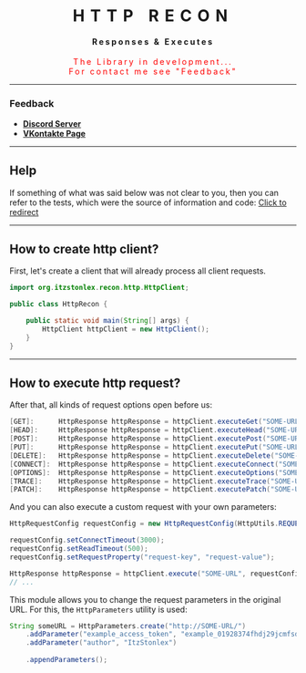 <div style="letter-spacing: 10px" align="center">

# HTTP RECON

 <div style="letter-spacing: 3px">

#### Responses & Executes

   <div style="color: red">
      The Library in development... <br> For contact me see "Feedback" 
   </div>

 </div>

---
</div>

### Feedback

+ **[Discord Server](https://discord.gg/GmT9pUy8af)**
+ **[VKontakte Page](https://vk.com/itzstonlex)**

---

## Help

If something of what was said below was 
not clear to you, then you can refer to the tests, 
which were the source of information and code: [Click to redirect](src/test/java/org/itzstonlex/recon/http)

---

## How to create http client?

First, let's create a client that will already process all client requests.

```java
import org.itzstonlex.recon.http.HttpClient;

public class HttpRecon {

    public static void main(String[] args) {
        HttpClient httpClient = new HttpClient();
    }
}
```
---

## How to execute http request?

After that, all kinds of request options open before us:

```java
[GET]:      HttpResponse httpResponse = httpClient.executeGet("SOME-URL");
[HEAD]:     HttpResponse httpResponse = httpClient.executeHead("SOME-URL");
[POST]:     HttpResponse httpResponse = httpClient.executePost("SOME-URL");
[PUT]:      HttpResponse httpResponse = httpClient.executePut("SOME-URL");
[DELETE]:   HttpResponse httpResponse = httpClient.executeDelete("SOME-URL");
[CONNECT]:  HttpResponse httpResponse = httpClient.executeConnect("SOME-URL");
[OPTIONS]:  HttpResponse httpResponse = httpClient.executeOptions("SOME-URL");
[TRACE]:    HttpResponse httpResponse = httpClient.executeTrace("SOME-URL");
[PATCH]:    HttpResponse httpResponse = httpClient.executePatch("SOME-URL");
```

And you can also execute a custom request with your own parameters:

```java
HttpRequestConfig requestConfig = new HttpRequestConfig(HttpUtils.REQUEST_POST);

requestConfig.setConnectTimeout(3000);
requestConfig.setReadTimeout(500);
requestConfig.setRequestProperty("request-key", "request-value");

HttpResponse httpResponse = httpClient.execute("SOME-URL", requestConfig);
// ...
```

This module allows you to change the request parameters in 
the original URL. For this, the `HttpParameters` utility is used:

```java
String someURL = HttpParameters.create("http://SOME-URL/")
    .addParameter("example_access_token", "example_01928374fhdj29jcmfsdl9ehl")
    .addParameter("author", "ItzStonlex")
        
    .appendParameters();
```